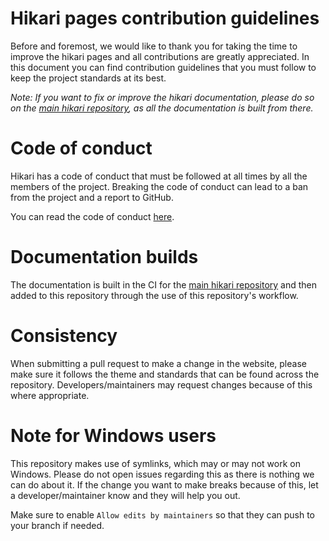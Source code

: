 # Hikari pages contribution guidelines

Before and foremost, we would like to thank you for taking the time to improve the hikari pages and all contributions
are greatly appreciated. In this document you can find contribution guidelines that you must follow to keep the project
standards at its best.

*Note: If you want to fix or improve the hikari documentation, please do so on the
[main hikari repository](https://github.com/hikari-py/hikari), as all the documentation is built from there.*

# Code of conduct

Hikari has a code of conduct that must be followed at all times by all the members of the project. Breaking the code
of conduct can lead to a ban from the project and a report to GitHub.

You can read the code of conduct [here](https://github.com/hikari-py/hikari/blob/master/CODE_OF_CONDUCT.md).

# Documentation builds

The documentation is built in the CI for the [main hikari repository](https://github.com/hikari-py/hikari) and then
added to this repository through the use of this repository's workflow.

# Consistency

When submitting a pull request to make a change in the website, please make sure it follows the theme and standards that
can be found across the repository. Developers/maintainers may request changes because of this where appropriate.

# Note for Windows users

This repository makes use of symlinks, which may or may not work on Windows. Please do not open issues regarding this
as there is nothing we can do about it. If the change you want to make breaks because of this, let a
developer/maintainer know and they will help you out.

Make sure to enable `Allow edits by maintainers` so that they can push to your branch if needed.
